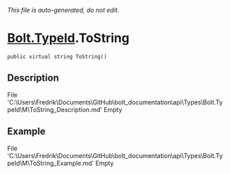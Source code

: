 *This file is auto-generated, do not edit.*

# [Bolt.TypeId](Types/Bolt.TypeId.md).ToString
`public virtual string ToString()`
## Description
File 'C:\Users\Fredrik\Documents\GitHub\bolt_documentation\api\Types\Bolt.TypeId\M\ToString_Description.md' Empty
## Example
File 'C:\Users\Fredrik\Documents\GitHub\bolt_documentation\api\Types\Bolt.TypeId\M\ToString_Example.md' Empty

